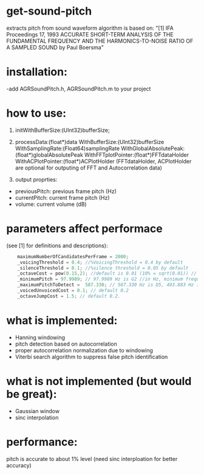 # get-sound-pitch
extracts pitch from sound waveform
algorithm is based on: 
"[1] IFA Proceedings 17, 1993
ACCURATE SHORT-TERM ANALYSIS OF THE FUNDAMENTAL FREQUENCY AND THE HARMONICS-TO-NOISE RATIO OF A SAMPLED SOUND by 
Paul Boersma"

# installation:
-add AGRSoundPitch.h, AGRSoundPitch.m to your project

# how to use: 
1. initWithBufferSize:(UInt32)bufferSize;

2. processData:(float*)data WithBufferSize:(UInt32)bufferSize WithSamplingRate:(Float64)samplingRate WithGlobalAbsolutePeak:(float*)globalAbsolutePeak WithFFTplotPointer:(float*)FFTdataHolder WithACPlotPointer:(float*)ACPlotHolder
(FFTdataHolder, ACPlotHolder are optional for outputing of FFT and Autocorrelation data)

3. output proprties:
 * previousPitch: previous frame pitch (Hz)
 * currentPitch: current frame pitch (Hz)
 * volume: current volume (dB)

# parameters affect performace
(see [1] for definitions and descriptions):
```Objective-C
    maximumNumberOfCandidatesPerFrame = 2000;
    _voicingThreshold = 0.4; //%VoicingThreshold = 0.4 by default
    _silenceThreshold = 0.1; //%silence threshold = 0.05 by default
    _octaveCost = pow(0.15,2); //default is 0.01 (10% = sqrt(0.01)) // the higher octaveCost, the higher weight of higher frequencies
    _minimumPitch = 97.9989; // 97.9989 Hz is G2 //in Hz, minimum frequency required to detect
    _maximumPitchToDetect =  587.330; // 587.330 Hz is D5, 493.883 Hz is B4
    _voicedUnvoicedCost = 0.1; // default 0.2
    _octaveJumpCost = 1.5; // default 0.2.
```   
    
# what is implemented: 
 * Hanning windowing
 * pitch detection based on autocorrelation  
 * proper autocorrelation normalization due to windowing
 * Viterbi search algorithm to suppress false pitch identification

# what is not implemented (but would be great):
 * Gaussian window
 * sinc interpolation

# performance:
pitch is accurate to about 1% level (need sinc interploation for better accuracy)


